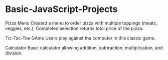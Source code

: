 # Basic-JavaScript-Projects

Pizza Menu
Created a menu to order pizza with multiple toppings (meats, veggies, etc.).
Completed selection returns total price of the pizza.

Tic-Tac-Toe GAme
Users play against the computer in this classic game.

Calculator
Basic calculator allowing addition, subtraction, multiplication, and division.
